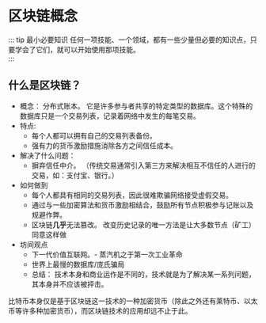 # 区块链概念

::: tip 最小必要知识
任何一项技能、一个领域，都有一些少量但必要的知识点，只要学会了它们，就可以开始使用那项技能。  
:::

## 什么是区块链？

<!-- 一串包含交易信息的**数据块**，按照时间顺序有序连接组成的**链表结构**。

继中本聪的创世区块后，矿工根据区块链底层设计的算法，不断地通过计算、验证、存储等过程，不断地产生新的区块，并将其加入到区块链中。

链条的每个区块都包含了上一个区块的哈希值，由此形成一条链条。 -->

- 概念： 分布式账本。 它是许多参与者共享的特定类型的数据库。这个特殊的数据库只是一个交易列表，记录着网络中发生的每笔交易。
- 特点:
  - 每个人都可以拥有自己的交易列表备份。
  - 强有力的货币激励措施消除各方之间信任成本。
- 解决了什么问题：
  - 摒弃信任中介。 （传统交易通常引入第三方来解决相互不信任的人进行的交易，如：支付宝、银行。）
- 如何做到
  - 每个人都具有相同的交易列表，因此很难欺骗网络接受虚假交易。
  - 通过与一些加密算法和货币激励相结合，鼓励所有节点积极参与记账以及规避作弊。
  - 区块链**几乎**无法篡改。 改变历史记录的唯一方法是让大多数节点（矿工）同意这样做
- 坊间观点
  - 下一代价值互联网。- 蒸汽机之于第一次工业革命
  - 世界上最慢的数据库/庞氏骗局
  - 总结： 技术本身和商业运作是不同的，技术就是为了解决某一系列问题，其本身并不应该被抨击。

比特币本身仅是基于区块链这一技术的一种加密货币（除此之外还有莱特币、以太币等许多种加密货币），而区块链技术的应用却远不止于此。
